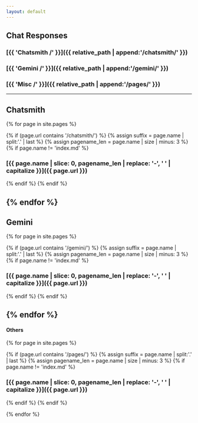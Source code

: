 ```yaml
---
layout: default
---
```


## Chat Responses
### [{{ 'Chatsmith /' }}]({{ relative_path | append:'/chatsmith/' }})
### [{{ 'Gemini /' }}]({{ relative_path | append:'/gemini/' }})
### [{{ 'Misc /' }}]({{ relative_path | append:'/pages/' }})
---
## Chatsmith
{% for page in site.pages %}

{% if (page.url contains '/chatsmith/') %}
{% assign suffix = page.name | split:'.' | last %}
{% assign pagename_len = page.name | size | minus: 3 %}
{% if page.name != 'index.md' %}
### [{{ page.name | slice: 0, pagename_len | replace: '-', ' ' | capitalize }}]({{ page.url }})
{% endif %}
{% endif %}

{% endfor %}
---
## Gemini
{% for page in site.pages %}

{% if (page.url contains '/gemini/') %}
{% assign suffix = page.name | split:'.' | last %}
{% assign pagename_len = page.name | size | minus: 3 %}
{% if page.name != 'index.md' %}
### [{{ page.name | slice: 0, pagename_len | replace: '-', ' ' | capitalize }}]({{ page.url }})
{% endif %}
{% endif %}

{% endfor %}
---
#### Others
{% for page in site.pages %}

{% if (page.url contains '/pages/') %}
{% assign suffix = page.name | split:'.' | last %}
{% assign pagename_len = page.name | size | minus: 3 %}
{% if page.name != 'index.md' %}
### [{{ page.name | slice: 0, pagename_len | replace: '-', ' ' | capitalize }}]({{ page.url }})
{% endif %}
{% endif %}

{% endfor %}
